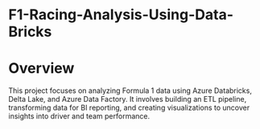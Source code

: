 # F1-Racing-Analysis-Using-Data-Bricks
# Overview
This project focuses on analyzing Formula 1 data using Azure Databricks, Delta Lake, and Azure Data Factory. It involves building an ETL pipeline, transforming data for BI reporting, and creating visualizations to uncover insights into driver and team performance.
